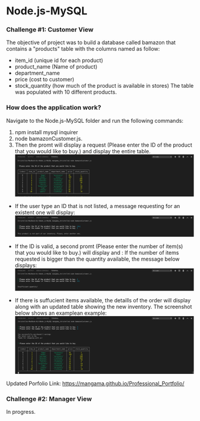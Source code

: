 # Node.js-MySQL


### Challenge #1: Customer View 

The objective of project was to build a database called bamazon that contains a "products" table with the columns named as follow:  
* item_id (unique id for each product)
* product_name (Name of product)
* department_name
* price (cost to customer)
* stock_quantity (how much of the product is available in stores)
The table was populated with 10 different products. 
 
 ### How does the application work?

Navigate to the Node.js-MySQL folder and run the following commands:
1.  npm install mysql inquirer
2.  node bamazonCustomer.js.
3. Then the promt will display a request (Please enter the ID of the product that you would like to buy.) and display the entire table.
![Table](https://github.com/mangama/Node.js-MySQL/blob/master/images/Table.png)

- If the user type an ID that is not listed, a message requesting for an existent one will display:
    ![noValidID](https://github.com/mangama/Node.js-MySQL/blob/master/images/noValidID.png)

- If the ID is valid, a second promt (Please enter the number of item(s) that you would like to buy.) will display and :
If the number of items requested is bigger than the quantity available, the message below displays:
    ![notEnoughItem](https://github.com/mangama/Node.js-MySQL/blob/master/images/notEnoughItem.png)

- If there is suffucient items available, the detaills of the order will display along with an updated table showing the new inventory. The screenshot below shows an examplean example:
    ![updatedTable](https://github.com/mangama/Node.js-MySQL/blob/master/images/updatedTable.png)

Updated Porfolio Link: https://mangama.github.io/Professional_Portfolio/



### Challenge #2: Manager View 

In progress.